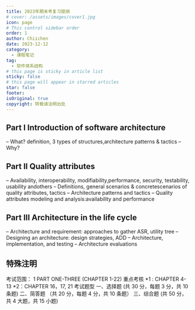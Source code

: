 ```yaml
---
title: 2023年期末考复习提纲
# cover: /assets/images/cover1.jpg
icon: page
# This control sidebar order
order: 1
author: Chiichen
date: 2023-12-12
category:
  - 课程笔记
tag:
  - 软件体系结构
# this page is sticky in article list
sticky: false
# this page will appear in starred articles
star: false
footer:
isOriginal: true
copyright: 转载请注明出处
---
```


## Part I Introduction of software architecture

– What? definition, 3 types of structures,architecture patterns & tactics
– Why?

## Part II Quality attributes

– Availability, interoperability, modifiability,performance, security, testability, usability andothers
– Definitions, general scenarios & concretescenarios of quality attributes, tactics
– Architecture patterns and tactics
– Quality attributes modeling and analysis:availability and performance

## Part III Architecture in the life cycle

– Architecture and requirement: approaches to gather ASR, utility tree
– Designing an architecture: design strategies, ADD
– Architecture, implementation, and testing
– Architecture evaluations

## 特殊注明

考试范围：
1 PART ONE-THREE (CHAPTER 1-22)
重点考核
*1 : CHAPTER 4-13
*2：CHAPTER 16，17, 21
考试题型
一、选择题 (共 30 分，每题 3 分，共 10 条题)
二、简答题 （共 20 分，每题 4 分，共 10 条题）
三、综合题 (共 50 分，共 4 大题，共 15 小题)
